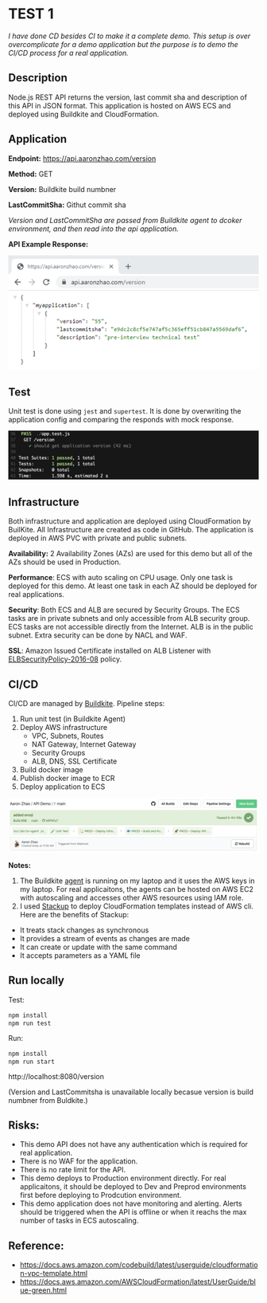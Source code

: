 # TEST 1

*I have done CD besides CI to make it a complete demo. This setup is over overcomplicate for a demo application but the purpose is to demo the CI/CD process for a real application.*

## Description

Node.js REST API returns the version, last commit sha and description of this API in JSON format. This application is hosted on AWS ECS and deployed using Buildkite and CloudFormation. 

## Application

**Endpoint:** https://api.aaronzhao.com/version

**Method:** GET

**Version:** Buildkite build numbner

**LastCommitSha:** Githut commit sha

*Version and LastCommitSha are passed from Buildkite agent to dcoker environment, and then read into the api application.*

**API Example Response:**

![API Example Response](/images/APIExampleResponse.png)

## Test

Unit test is done using `jest` and `supertest`. It is done by overwriting the application config and comparing the responds with mock response. 

![Unit Test](/images/test.png)

## Infrastructure

Both infrastructure and application are deployed using CloudFormation by BuilKite. All Infrastructure are created as code in GitHub. The application is deployed in AWS PVC with private and public subnets. 

**Availability:** 2 Availability Zones (AZs) are used for this demo but all of the AZs should be used in Production.

**Performance**: ECS with auto scaling on CPU usage. Only one task is deployed for this demo. At least one task in each AZ should be deployed for real applications.

**Security**: Both ECS and ALB are secured by Security Groups. The ECS tasks are in private subnets and only accessible from ALB security group. ECS tasks are not accessible directly from the Internet. ALB is in the public subnet. Extra security can be done by NACL and WAF.

**SSL**: Amazon Issued Certificate installed on ALB Listener with [ELBSecurityPolicy-2016-08](https://docs.aws.amazon.com/elasticloadbalancing/latest/application/create-https-listener.html) policy. 


## CI/CD

CI/CD are managed by [Buildkite](https://buildkite.com/). Pipeline steps:

1. Run unit test (in Buildkite Agent)
1. Deploy AWS infrastructure
    - VPC, Subnets, Routes
    - NAT Gateway, Internet Gateway
    - Security Groups
    - ALB, DNS, SSL Certificate
1. Build docker image
1. Publish docker image to ECR
1. Deploy application to ECS

![Buildkite Pipeline](/images/pipeline.png)

**Notes:**
1. The Buildkite [agent](https://buildkite.com/docs/agent/v3/osx) is running on my laptop and it uses the AWS keys in my laptop. For real applicaitons, the agents can be hosted on AWS EC2 with autoscaling and accesses other AWS resources using IAM role.  
1. I used [Stackup](https://github.com/realestate-com-au/stackup) to deploy CloudFormation templates instead of AWS cli.
Here are the benefits of Stackup:
- It treats stack changes as synchronous
- It provides a stream of events as changes are made
- It can create or update with the same command
- It accepts parameters as a YAML file

## Run locally

Test:
```
npm install
npm run test
```

Run:
```
npm install
npm run start
```

http://localhost:8080/version

(Version and LastCommitsha is unavailable locally becasue version is build numbner from Buldkite.)

## Risks:
- This demo API does not have any authentication which is required for real application.
- There is no WAF for the application. 
- There is no rate limit for the API.
- This demo deploys to Production environment directly. For real applicaitons, it should be deployed to Dev and Preprod environments first before deploying to Prodcution environment.
- This demo application does not have monitoring and alerting. Alerts should be triggered when the API is offline or when it reachs the max number of tasks in ECS autoscaling. 

## Reference:
- https://docs.aws.amazon.com/codebuild/latest/userguide/cloudformation-vpc-template.html
- https://docs.aws.amazon.com/AWSCloudFormation/latest/UserGuide/blue-green.html
